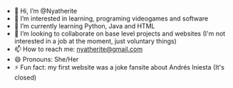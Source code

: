- 👋 Hi, I’m @Nyatherite
- 👀 I’m interested in learning, programing videogames and software
- 🌱 I’m currently learning Python, Java and HTML
- 💞️ I’m looking to collaborate on base level projects and websites (I'm not interested in a job at the moment, just voluntary things)
- 📫 How to reach me: nyatherite@gmail.com
- 😄 Pronouns: She/Her
- ⚡ Fun fact: my first website was a joke fansite about Andrés Iniesta (It's closed)

<!---
Nyatherite/Nyatherite is a ✨ special ✨ repository because its `README.md` (this file) appears on your GitHub profile.
You can click the Preview link to take a look at your changes.
--->

